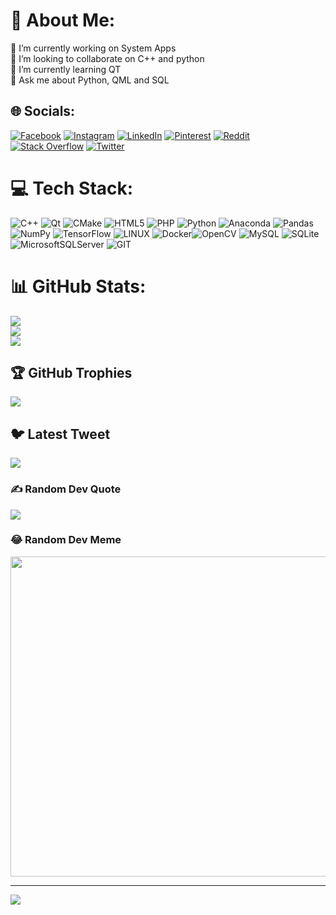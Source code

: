 # 💫 About Me:
🔭 I’m currently working on System Apps<br>👯 I’m looking to collaborate on C++ and python<br>🌱 I’m currently learning QT<br>💬 Ask me about Python, QML and SQL


## 🌐 Socials:
[![Facebook](https://img.shields.io/badge/Facebook-%231877F2.svg?logo=Facebook&logoColor=white)](https://facebook.com/wantedtobesoap) [![Instagram](https://img.shields.io/badge/Instagram-%23E4405F.svg?logo=Instagram&logoColor=white)](https://instagram.com/mrbalvayeh) [![LinkedIn](https://img.shields.io/badge/LinkedIn-%230077B5.svg?logo=linkedin&logoColor=white)](https://linkedin.com/in/mohammad-reza-balvayeh-2a9301b7) [![Pinterest](https://img.shields.io/badge/Pinterest-%23E60023.svg?logo=Pinterest&logoColor=white)](https://pinterest.com/mrbalvayeh) [![Reddit](https://img.shields.io/badge/Reddit-%23FF4500.svg?logo=Reddit&logoColor=white)](https://reddit.com/user/mrbalvayeh) [![Stack Overflow](https://img.shields.io/badge/-Stackoverflow-FE7A16?logo=stack-overflow&logoColor=white)](https://stackoverflow.com/users/mrbalvayeh) [![Twitter](https://img.shields.io/badge/Twitter-%231DA1F2.svg?logo=Twitter&logoColor=white)](https://twitter.com/balvaayeh) 

# 💻 Tech Stack:
![C++](https://img.shields.io/badge/c++-%2300599C.svg?style=for-the-badge&logo=c%2B%2B&logoColor=white) ![Qt](https://img.shields.io/badge/Qt-%23217346.svg?style=for-the-badge&logo=Qt&logoColor=white) ![CMake](https://img.shields.io/badge/CMake-%23008FBA.svg?style=for-the-badge&logo=cmake&logoColor=white) ![HTML5](https://img.shields.io/badge/html5-%23E34F26.svg?style=for-the-badge&logo=html5&logoColor=white) ![PHP](https://img.shields.io/badge/php-%23777BB4.svg?style=for-the-badge&logo=php&logoColor=white) ![Python](https://img.shields.io/badge/python-3670A0?style=for-the-badge&logo=python&logoColor=ffdd54) ![Anaconda](https://img.shields.io/badge/Anaconda-%2344A833.svg?style=for-the-badge&logo=anaconda&logoColor=white) ![Pandas](https://img.shields.io/badge/pandas-%23150458.svg?style=for-the-badge&logo=pandas&logoColor=white) ![NumPy](https://img.shields.io/badge/numpy-%23013243.svg?style=for-the-badge&logo=numpy&logoColor=white) ![TensorFlow](https://img.shields.io/badge/TensorFlow-%23FF6F00.svg?style=for-the-badge&logo=TensorFlow&logoColor=white) ![LINUX](https://img.shields.io/badge/Linux-FCC624?style=for-the-badge&logo=linux&logoColor=black)  ![Docker](https://img.shields.io/badge/docker-%230db7ed.svg?style=for-the-badge&logo=docker&logoColor=white)![OpenCV](https://img.shields.io/badge/opencv-%23white.svg?style=for-the-badge&logo=opencv&logoColor=white) ![MySQL](https://img.shields.io/badge/mysql-%2300000f.svg?style=for-the-badge&logo=mysql&logoColor=white) ![SQLite](https://img.shields.io/badge/sqlite-%2307405e.svg?style=for-the-badge&logo=sqlite&logoColor=white) ![MicrosoftSQLServer](https://img.shields.io/badge/Microsoft%20SQL%20Server-CC2927?style=for-the-badge&logo=microsoft%20sql%20server&logoColor=white) ![GIT](https://img.shields.io/badge/Git-fc6d26?style=for-the-badge&logo=git&logoColor=white) 
# 📊 GitHub Stats:
![](https://github-readme-stats.vercel.app/api?username=mrbalvayeh&theme=blue-green&hide_border=false&include_all_commits=false&count_private=false)<br/>
![](https://github-readme-streak-stats.herokuapp.com/?user=mrbalvayeh&theme=blue-green&hide_border=false)<br/>
![](https://github-readme-stats.vercel.app/api/top-langs/?username=mrbalvayeh&theme=blue-green&hide_border=false&include_all_commits=false&count_private=false&layout=compact)

## 🏆 GitHub Trophies
![](https://github-profile-trophy.vercel.app/?username=mrbalvayeh&theme=tokyonight&no-frame=false&no-bg=true&margin-w=4)

## 🐦 Latest Tweet
[![](https://gtce.itsvg.in/api?username=balvaayeh)](https://github.com/VishwaGauravIn/github-twitter-card-embed)

### ✍️ Random Dev Quote
![](https://quotes-github-readme.vercel.app/api?type=horizontal&theme=merko)

### 😂 Random Dev Meme
<img src="https://randommeme-five.vercel.app/" width="512px"/>

---
[![](https://visitcount.itsvg.in/api?id=mrbalvayeh&icon=0&color=0)](https://visitcount.itsvg.in)

<!-- Proudly created with GPRM ( https://gprm.itsvg.in ) -->
